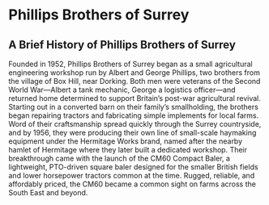 # Phillips Brothers of Surrey

## A Brief History of Phillips Brothers of Surrey
Founded in 1952, Phillips Brothers of Surrey began as a small agricultural engineering workshop run by Albert and George Phillips, two brothers from the village of Box Hill, near Dorking. Both men were veterans of the Second World War—Albert a tank mechanic, George a logistics officer—and returned home determined to support Britain’s post-war agricultural revival.
Starting out in a converted barn on their family’s smallholding, the brothers began repairing tractors and fabricating simple implements for local farms. Word of their craftsmanship spread quickly through the Surrey countryside, and by 1956, they were producing their own line of small-scale haymaking equipment under the Hermitage Works brand, named after the nearby hamlet of Hermitage where they later built a dedicated workshop.
Their breakthrough came with the launch of the CM60 Compact Baler, a lightweight, PTO-driven square baler designed for the smaller British fields and lower horsepower tractors common at the time. Rugged, reliable, and affordably priced, the CM60 became a common sight on farms across the South East and beyond.
